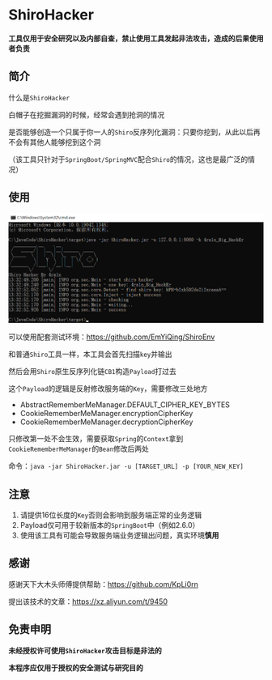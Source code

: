 # ShiroHacker

**工具仅用于安全研究以及内部自查，禁止使用工具发起非法攻击，造成的后果使用者负责**

## 简介

什么是`ShiroHacker`

白帽子在挖掘漏洞的时候，经常会遇到抢洞的情况

是否能够创造一个只属于你一人的`Shiro`反序列化漏洞：只要你挖到，从此以后再不会有其他人能够挖到这个洞

（该工具只针对于`SpringBoot/SpringMVC`配合`Shiro`的情况，这也是最广泛的情况）

## 使用

![](img/01.png)

可以使用配套测试环境：https://github.com/EmYiQing/ShiroEnv

和普通`Shiro`工具一样，本工具会首先扫描`key`并输出

然后会用`Shiro`原生反序列化链`CB1`构造`Payload`打过去

这个`Payload`的逻辑是反射修改服务端的`Key`，需要修改三处地方

- AbstractRememberMeManager.DEFAULT_CIPHER_KEY_BYTES
- CookieRememberMeManager.encryptionCipherKey
- CookieRememberMeManager.decryptionCipherKey

只修改第一处不会生效，需要获取`Spring`的`Context`拿到`CookieRememberMeManager`的`Bean`修改后两处

命令：`java -jar ShiroHacker.jar -u [TARGET_URL] -p [YOUR_NEW_KEY]`

## 注意

1. 请提供16位长度的`Key`否则会影响到服务端正常的业务逻辑
2. Payload仅可用于较新版本的`SpringBoot`中（例如2.6.0）
3. 使用该工具有可能会导致服务端业务逻辑出问题，真实环境**慎用**

## 感谢

感谢天下大木头师傅提供帮助：https://github.com/KpLi0rn

提出该技术的文章：https://xz.aliyun.com/t/9450

## 免责申明

**未经授权许可使用`ShiroHacker`攻击目标是非法的**

**本程序应仅用于授权的安全测试与研究目的**

